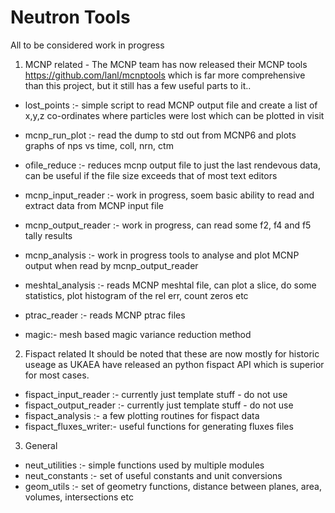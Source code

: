 # Neutron Tools

All to be considered work in progress

1. MCNP related - The MCNP team has now released their MCNP tools  https://github.com/lanl/mcnptools which is far more comprehensive than this project, but it still has a few useful parts to it..
 - lost_points :-	simple script to read MCNP output file and create a list of x,y,z co-ordinates where particles were lost 
		which can be plotted in visit

 - mcnp_run_plot :- read the dump to std out from MCNP6 and plots graphs of nps vs time, coll, nrn, ctm
 - ofile_reduce :-  reduces mcnp output file to just the last rendevous data, can be useful if the file size exceeds that of most text editors

 - mcnp_input_reader :- work in progress, soem basic ability to read and extract data from MCNP input file
 - mcnp_output_reader :- work in progress, can read some f2, f4 and f5 tally results
 - mcnp_analysis :- work in progress tools to analyse and plot MCNP output when read by mcnp_output_reader
 - meshtal_analysis :- reads MCNP meshtal file, can plot a slice, do some statistics, plot histogram of the rel err, count zeros etc
 - ptrac_reader :- reads MCNP ptrac files
 - magic:- mesh based magic variance reduction method

2. Fispact related
It should be noted that these are now mostly for historic useage as UKAEA have released an python fispact API which is superior for most cases.
 - fispact_input_reader :- currently just template stuff - do not use
 - fispact_output_reader :- currently just template stuff - do not use
 - fispact_analysis :-  a few plotting routines for fispact data
 - fispact_fluxes_writer:- useful functions for generating fluxes files

3. General
 - neut_utilities :- simple functions used by multiple modules
 - neut_constants :- set of useful constants and unit conversions
 - geom_utils :- set of geometry functions, distance between planes, area, volumes, intersections etc

